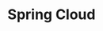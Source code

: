 ---
layout: default
title: Spring Cloud
nav_order: 3
parent: Springs
has_children: true
permalink: /docs/springs/spring-cloud
---